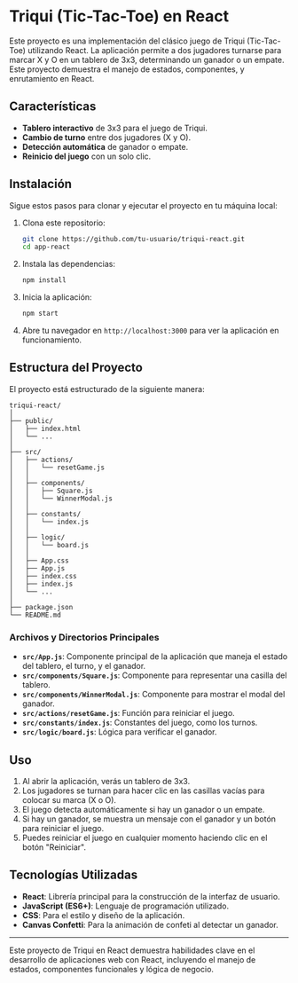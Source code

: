 # Triqui (Tic-Tac-Toe) en React

Este proyecto es una implementación del clásico juego de Triqui (Tic-Tac-Toe) utilizando React. La aplicación permite a dos jugadores turnarse para marcar X y O en un tablero de 3x3, determinando un ganador o un empate. Este proyecto demuestra el manejo de estados, componentes, y enrutamiento en React.

## Características

- **Tablero interactivo** de 3x3 para el juego de Triqui.
- **Cambio de turno** entre dos jugadores (X y O).
- **Detección automática** de ganador o empate.
- **Reinicio del juego** con un solo clic.

## Instalación

Sigue estos pasos para clonar y ejecutar el proyecto en tu máquina local:

1. Clona este repositorio:
    ```bash
    git clone https://github.com/tu-usuario/triqui-react.git
    cd app-react
    ```

2. Instala las dependencias:
    ```bash
    npm install
    ```

3. Inicia la aplicación:
    ```bash
    npm start
    ```

4. Abre tu navegador en `http://localhost:3000` para ver la aplicación en funcionamiento.

## Estructura del Proyecto

El proyecto está estructurado de la siguiente manera:

```
triqui-react/
│
├── public/
│   ├── index.html
│   └── ...
│
├── src/
│   ├── actions/
│   │   └── resetGame.js
│   │
│   ├── components/
│   │   ├── Square.js
│   │   └── WinnerModal.js
│   │
│   ├── constants/
│   │   └── index.js
│   │
│   ├── logic/
│   │   └── board.js
│   │
│   ├── App.css
│   ├── App.js
│   ├── index.css
│   ├── index.js
│   └── ...
│
├── package.json
└── README.md
```

### Archivos y Directorios Principales

- **`src/App.js`**: Componente principal de la aplicación que maneja el estado del tablero, el turno, y el ganador.
- **`src/components/Square.js`**: Componente para representar una casilla del tablero.
- **`src/components/WinnerModal.js`**: Componente para mostrar el modal del ganador.
- **`src/actions/resetGame.js`**: Función para reiniciar el juego.
- **`src/constants/index.js`**: Constantes del juego, como los turnos.
- **`src/logic/board.js`**: Lógica para verificar el ganador.

## Uso

1. Al abrir la aplicación, verás un tablero de 3x3.
2. Los jugadores se turnan para hacer clic en las casillas vacías para colocar su marca (X o O).
3. El juego detecta automáticamente si hay un ganador o un empate.
4. Si hay un ganador, se muestra un mensaje con el ganador y un botón para reiniciar el juego.
5. Puedes reiniciar el juego en cualquier momento haciendo clic en el botón "Reiniciar".

## Tecnologías Utilizadas

- **React**: Librería principal para la construcción de la interfaz de usuario.
- **JavaScript (ES6+)**: Lenguaje de programación utilizado.
- **CSS**: Para el estilo y diseño de la aplicación.
- **Canvas Confetti**: Para la animación de confeti al detectar un ganador.

---

Este proyecto de Triqui en React demuestra habilidades clave en el desarrollo de aplicaciones web con React, incluyendo el manejo de estados, componentes funcionales y lógica de negocio. 
